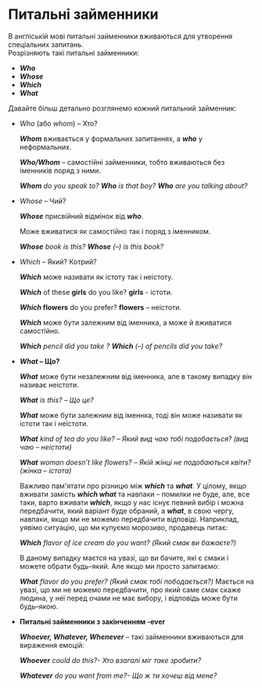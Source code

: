 # Питальні  займенники

В англіській мові питальні займенники вживаються для утворення спеціальних запитань.<br>
Розрізняють такі питальні займенники:

- <span class="p1"><b><i>Who</i></b></span>
- <span class="p1"><b><i>Whose</i></b></span>
- <span class="p1"><b><i>Which</i></b></span>
- <span class="p1"><b><i>What</i></b></span>

Давайте більш детально розглянемо кожний питальний займенник: <br>

<ul>
<li><span class="p1"><i>Who</i> (або <i>whom</i>) – Хто?</span></li>
<p><b><i>Whom</i></b> вживається у формальних запитаннях, а <b><i>who</i></b> у неформальних.</p>
<p><b><i>Who/Whom</i></b> – самостійні займенники, тобто вживаються без іменників поряд з ними.</p>
<p><i><b>Whom</b> do you speak to? <b>Who</b> is that boy? <b>Who</b> are you talking about?</i></p>
<li><span class="p1"><i>Whose</i> – Чий?</span></li>
<p><b><i>Whose</i></b> присвійний відмінок від <b><i>who</i></b>.</p>
<p>Може вживатися як самостійно так і поряд з іменником.</p>
<p><i><b>Whose</b> book is this? <b>Whose</b> (–) is this book?</i></p>
<li><span class="p1"><i>Which</i> –  Який? Котрий?</span></li>
<p><b><i>Which</i></b> може називати як істоту так і неістоту.</p>
<p><b><i>Which</i></b> of these <b>girls</b> do you like? <b>girls</b> - істоти.</p>
<p><b><i>Which</i> flowers</b> do you prefer? <b>flowers</b> – неістоти.</p>
<p><b><i>Which</i></b> може бути залежним від іменника, а може й вживатися самостійно.</p>
<p><i><b>Which</b> pencil did you take ? <b>Which</b> (–) of pencils did you take?</i></p>
<li><span class="p1"><b><i>What</i> – Що?</b></span></li>
<p><b><i>What</i></b> може бути незалежним від іменника, але в такому випадку він називає  неістоти.</p>
<p><i><b>What</b> is this? – Що це?</i></p>
<p><b><i>What</i></b> може бути залежним від іменнка, тоді він може називати як істоти так і неістоти.</p>
<p><i><b>What</b> kind of tea do you like? – Який вид чаю тобі подобається? (вид чаю – неістоти)</i></p>
<p><i><b>What</b> woman doesn’t like flowers? – Якій жінці не подобаються квіти? (жінка – істота)</i></p>
<p>Важливо пам'ятати про різницю між <b><i>which</i></b> та <b><i>what</i></b>. У цілому, якщо вживати замість <b><i>which what</i></b> та навпаки – помилки не буде, але, все таки, варто  вживати <b><i>which</i></b>, якщо у нас існує певний вибір і можна передбачити, який варіант буде обраний, а <b><i>what</i></b>, в свою чергу, навпаки, якщо ми не можемо передбачити відповіді. Наприклад, уявімо ситуацію, що ми купуємо морозиво, продавець питає: </p>
<p><i><b>Which</b> flavor of ice cream do you want? (Який смак ви бажаєте?)</i></p>
<p>В даному випадку маєтся на увазі, що ви бачите, які є смаки і можете обрати будь–який. Але якщо ми просто запитаємо:</p>
<p><i><b>What</b> flavor do you prefer? (Який смак тобі пободається?)</i> Мається на увазі, що ми не можемо передбачити, про який саме смак скаже людина, у неї перед очами не має вибору, і відповідь може бути будь–якою.</p>

<li><span class="p1"><b>Питальні займенники з закінченням -ever</b></span></li>
<p><b><i>Whoever, Whatever, Whenever</i></b> – такі займенники вживаються для вираження емоцій:</p>
<p><i><b>Whoever</b> could do this?- Хто взагалі міг таке зробити?</i></p>
<p><i><b>Whatever</b> do you want from me?- Що ж ти хочеш від мене?</i></p>
</ul>
